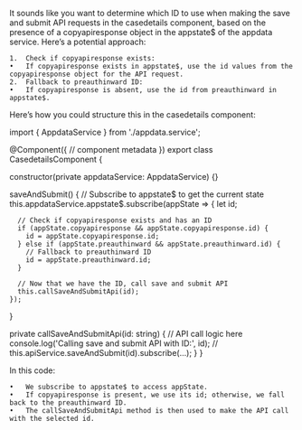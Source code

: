 It sounds like you want to determine which ID to use when making the save and submit API requests in the casedetails component, based on the presence of a copyapiresponse object in the appstate$ of the appdata service. Here’s a potential approach:

	1.	Check if copyapiresponse exists:
	•	If copyapiresponse exists in appstate$, use the id values from the copyapiresponse object for the API request.
	2.	Fallback to preauthinward ID:
	•	If copyapiresponse is absent, use the id from preauthinward in appstate$.

Here’s how you could structure this in the casedetails component:

import { AppdataService } from './appdata.service';

@Component({
  // component metadata
})
export class CasedetailsComponent {

  constructor(private appdataService: AppdataService) {}

  saveAndSubmit() {
    // Subscribe to appstate$ to get the current state
    this.appdataService.appstate$.subscribe(appState => {
      let id;

      // Check if copyapiresponse exists and has an ID
      if (appState.copyapiresponse && appState.copyapiresponse.id) {
        id = appState.copyapiresponse.id;
      } else if (appState.preauthinward && appState.preauthinward.id) {
        // Fallback to preauthinward ID
        id = appState.preauthinward.id;
      }

      // Now that we have the ID, call save and submit API
      this.callSaveAndSubmitApi(id);
    });
  }

  private callSaveAndSubmitApi(id: string) {
    // API call logic here
    console.log('Calling save and submit API with ID:', id);
    // this.apiService.saveAndSubmit(id).subscribe(...);
  }
}

In this code:

	•	We subscribe to appstate$ to access appState.
	•	If copyapiresponse is present, we use its id; otherwise, we fall back to the preauthinward ID.
	•	The callSaveAndSubmitApi method is then used to make the API call with the selected id.